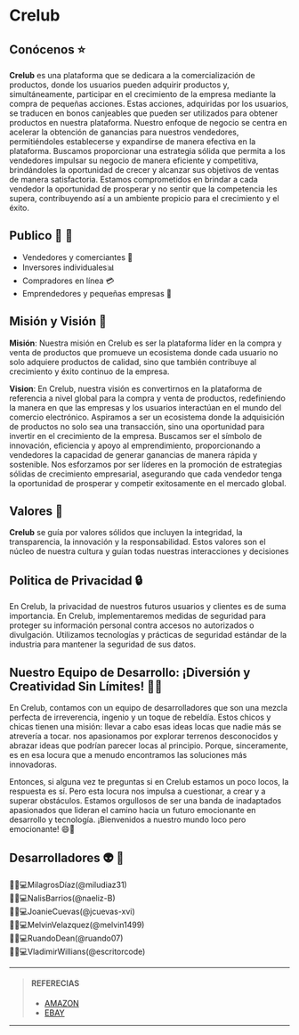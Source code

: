 # Crelub 

## Conócenos ⭐

**Crelub** es una plataforma que se dedicara a la comercialización de productos, donde los usuarios pueden adquirir productos y, simultáneamente, participar en el crecimiento de la empresa mediante la compra de pequeñas acciones. Estas acciones, adquiridas por los usuarios, se traducen en bonos canjeables que pueden ser utilizados para obtener productos en nuestra plataforma. Nuestro enfoque de negocio se centra en acelerar la obtención de ganancias para nuestros vendedores, permitiéndoles establecerse y expandirse de manera efectiva en la plataforma. Buscamos proporcionar una estrategia sólida que permita a los vendedores impulsar su negocio de manera eficiente y competitiva, brindándoles la oportunidad de crecer y alcanzar sus objetivos de ventas de manera satisfactoria. Estamos comprometidos en brindar a cada vendedor la oportunidad de prosperar y no sentir que la competencia les supera, contribuyendo así a un ambiente propicio para el crecimiento y el éxito.

## Publico 🧑 👩
* Vendedores y comerciantes 💼
* Inversores individuales📊
* Compradores en línea 💳
* Emprendedores y pequeñas empresas 🏢

## Misión y Visión 🚀

**Misión**: Nuestra misión en Crelub es ser la plataforma líder en la compra y venta de productos que promueve un ecosistema donde cada usuario no solo adquiere productos de calidad, sino que también contribuye al crecimiento y éxito continuo de la empresa.

**Vision**: En Crelub, nuestra visión es convertirnos en la plataforma de referencia a nivel global para la compra y venta de productos, redefiniendo la manera en que las empresas y los usuarios interactúan en el mundo del comercio electrónico. Aspiramos a ser un ecosistema donde la adquisición de productos no solo sea una transacción, sino una oportunidad para invertir en el crecimiento de la empresa. Buscamos ser el símbolo de innovación, eficiencia y apoyo al emprendimiento, proporcionando a vendedores la capacidad de generar ganancias de manera rápida y sostenible. Nos esforzamos por ser líderes en la promoción de estrategias sólidas de crecimiento empresarial, asegurando que cada vendedor tenga la oportunidad de prosperar y competir exitosamente en el mercado global.

## Valores 🤝

**Crelub** se guía por valores sólidos que incluyen la integridad, la transparencia, la innovación y la responsabilidad. Estos valores son el núcleo de nuestra cultura y guían todas nuestras interacciones y decisiones

## Politica de Privacidad 🔒

En Crelub, la privacidad de nuestros futuros usuarios y clientes es de suma importancia. En Crelub, implementaremos medidas de seguridad para proteger su información personal contra accesos no autorizados o divulgación. Utilizamos tecnologías y prácticas de seguridad estándar de la industria para mantener la seguridad de sus datos.

## Nuestro Equipo de Desarrollo: ¡Diversión y Creatividad Sin Límites! 🤩📸

En Crelub, contamos con un equipo de desarrolladores que son una mezcla perfecta de irreverencia, ingenio y un toque de rebeldía. Estos chicos y chicas tienen una misión: llevar a cabo esas ideas locas que nadie más se atrevería a tocar. nos apasionamos por explorar terrenos desconocidos y abrazar ideas que podrían parecer locas al principio. Porque, sinceramente, es en esa locura que a menudo encontramos las soluciones más innovadoras.

Entonces, si alguna vez te preguntas si en Crelub estamos un poco locos, la respuesta es sí. Pero esta locura nos impulsa a cuestionar, a crear y a superar obstáculos. Estamos orgullosos de ser una banda de inadaptados apasionados que lideran el camino hacia un futuro emocionante en desarrollo y tecnología. ¡Bienvenidos a nuestro mundo loco pero emocionante! 😄🚀

## Desarrolladores 👽 🧠

👩‍🚀💻MilagrosDíaz(@miludiaz31) <br>
👩‍🚀💻NalisBarrios(@naeliz-B)<br>
👩‍🚀💻JoanieCuevas(@jcuevas-xvi)<br>
👨‍🚀💻MelvinVelazquez(@melvin1499)<br>
👨‍🚀💻RuandoDean(@ruando07)<br>
👨‍🚀💻VladimirWillians(@escritorcode)

**************************
>####   REFERECIAS                    
>* [AMAZON](https://www.amazon.com/m)
>* [EBAY](https://pa.ebay.com/)                   
**************************






